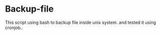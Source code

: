 # Backup-file
This script using bash to backup file inside unix system. and tested it using cronjob..

